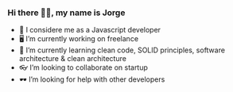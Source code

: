 ### Hi there 👋🏽, my name is Jorge
- 🥉 I considere me as a Javascript developer
- 🖥 I’m currently working on freelance
- 🎨 I’m currently learning clean code, SOLID principles, software architecture & clean architecture
- 👓 I’m looking to collaborate on startup
- 🕶 I’m looking for help with other developers
